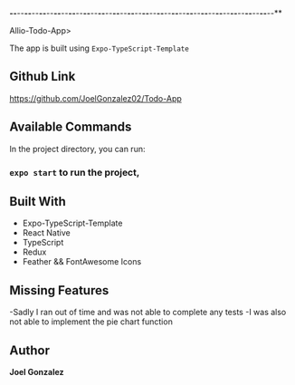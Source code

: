 **--**--**--**--**--**--**--**--**--**--**--**--**--**--**--**--**--**--**--**--**--**--**--**--**--**--**--**--**--**--**--**--**--**--**--**--**

Allio-Todo-App>

<Simple todo app>

The app is built using `Expo-TypeScript-Template`
  
## Github Link
  https://github.com/JoelGonzalez02/Todo-App

## Available Commands

In the project directory, you can run:

### `expo start` to run the project,

## Built With

- Expo-TypeScript-Template
- React Native
- TypeScript
- Redux
- Feather && FontAwesome Icons

## Missing Features

-Sadly I ran out of time and was not able to complete any tests
-I was also not able to implement the pie chart function

## Author

**Joel Gonzalez**
